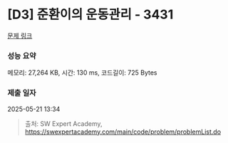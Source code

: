 # [D3] 준환이의 운동관리 - 3431 

[문제 링크](https://swexpertacademy.com/main/code/problem/problemDetail.do?contestProbId=AWE_ZXcqAAMDFAV2) 

### 성능 요약

메모리: 27,264 KB, 시간: 130 ms, 코드길이: 725 Bytes

### 제출 일자

2025-05-21 13:34



> 출처: SW Expert Academy, https://swexpertacademy.com/main/code/problem/problemList.do